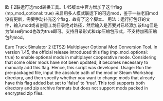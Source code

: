 欧卡2联运可选mod转换工具。1.45版本中官方增加了这个flag (mp_mod_optional: true) 来启用多人模式联运下的可选mod，鉴于一些老旧mod没有更新，需要手动补充这个flag，故有了这个脚本。
用法：运行打包好的文件，输入mod或者创意工坊目录绝对路径，然后输入是否要对已经添加该flag但是为false的mod也改为true即可。支持目录形式和zip压缩包形式，不支持加密压缩包的mod。

Euro Truck Simulator 2 (ETS2) Multiplayer Optional Mod Conversion Tool. In version 1.45, the official release introduced this flag (mp_mod_optional: true) to enable optional mods in multiplayer cooperative mode. Considering that some older mods have not been updated, it becomes necessary to manually add this flag. Hence, this script was developed.
Usage: Run the pre-packaged file, input the absolute path of the mod or Steam Workshop directory, and then specify whether you want to change mods that already have this flag added but set to 'false' to 'true'. This tool supports both directory and zip archive formats but does not support mods packed in encrypted zip files.
